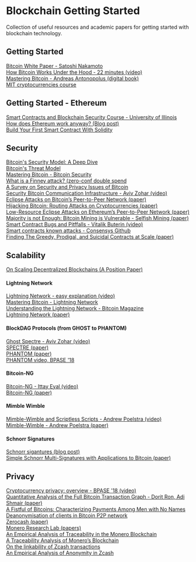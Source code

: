 # Blockchain Getting Started
Collection of useful resources and academic papers for getting started with blockchain technology.

## Getting Started
[Bitcoin White Paper - Satoshi Nakamoto](https://bitcoin.org/bitcoin.pdf)<br>
[How Bitcoin Works Under the Hood - 22 minutes (video)](https://www.youtube.com/watch?v=Lx9zgZCMqXE)<br>
[Mastering Bitcoin - Andreas Antonopolus (digital book)](https://github.com/bitcoinbook/bitcoinbook)<br>
[MIT cryptocurrencies course](https://github.com/mit-dci/mas.s62)

## Getting Started - Ethereum
[Smart Contracts and Blockchain Security Course - University of Illinois](http://soc1024.ece.illinois.edu/teaching/ece398sc/spring2018/)<br>
[How does Ethereum work anyway? (Blog post)](https://medium.com/@preethikasireddy/how-does-ethereum-work-anyway-22d1df506369)<br>
[Build Your First Smart Contract With Solidity](https://codeburst.io/build-your-first-ethereum-smart-contract-with-solidity-tutorial-94171d6b1c4b)<br>

## Security
[Bitcoin's Security Model: A Deep Dive](https://www.coindesk.com/bitcoins-security-model-deep-dive/)<br>
[Bitcoin's Threat Model](https://jwweatherman.com/#/bitcoinThreatModel)<br>
[Mastering Bitcoin - Bitcoin Security](https://github.com/bitcoinbook/bitcoinbook/blob/develop/ch11.asciidoc)<br>
[What is a Finney attack? (zero-conf double spend](https://bitcoin.stackexchange.com/questions/4942/what-is-a-finney-attack)<br>
[A Survey on Security and Privacy Issues of Bitcoin](https://arxiv.org/pdf/1706.00916.pdf)<br>
[Security Bitcoin Communication Infrastructure - Aviv Zohar (video)](https://www.youtube.com/watch?v=YUHUeglX1aw&list=PLW3u28VuDAHLjOHidVUx9tViO6L6_avms&index=7)<br>
[Eclipse Attacks on Bitcoin’s Peer-to-Peer Network (paper)](https://eprint.iacr.org/2015/263.pdf)<br>
[Hijacking Bitcoin: Routing Attacks on Cryptocurrencies (paper)](http://www.avivz.net/pubs/16/btc_hijack.pdf)<br>
[Low-Resource Eclipse Attacks
on Ethereum’s Peer-to-Peer Network (paper)](http://www.cs.bu.edu/~goldbe/projects/eclipseEth.pdf)<br>
[Majority is not Enough:
Bitcoin Mining is Vulnerable - Selfish Mining (paper)](https://www.cs.cornell.edu/~ie53/publications/btcProcFC.pdf)<br>
[Smart Contract Bugs and Pitffalls - Vitalik Buterin (video)](https://www.youtube.com/watch?v=SRrUd_6t6Wk&list=PLW3u28VuDAHLjOHidVUx9tViO6L6_avms&index=5)<br>
[Smart contracts known attacks - Consensys Github](https://github.com/ConsenSys/smart-contract-best-practices/blob/master/docs/known_attacks.md)<br>
[Finding The Greedy, Prodigal, and Suicidal Contracts at Scale
 (paper)](https://arxiv.org/pdf/1802.06038.pdf)

## Scalability
[On Scaling Decentralized Blockchains
(A Position Paper)](http://fc16.ifca.ai/bitcoin/papers/CDE+16.pdf)<br>
#### Lightning Network
[Lightning Network - easy explanation (video)](https://www.youtube.com/watch?v=rrr_zPmEiME)<br>
[Mastering Bitcoin - Lightning Network](https://github.com/bitcoinbook/bitcoinbook/blob/develop/ch12.asciidoc#payment-channels-and-state-channels)<br>
[Understanding the Lightning Network - Bitcoin Magazine](https://bitcoinmagazine.com/articles/understanding-the-lightning-network-part-building-a-bidirectional-payment-channel-1464710791/)<br>
[Lightning Network (paper)](https://lightning.network/lightning-network-paper.pdf)<br>
#### BlockDAG Protocols (from GHOST to PHANTOM)
[Ghost Spectre - Aviv Zohar (video)](https://www.youtube.com/watch?v=5mEaBXl3BMM)<br>
[SPECTRE (paper)](https://eprint.iacr.org/2016/1159.pdf)<br>
[PHANTOM (paper)](https://eprint.iacr.org/2018/104.pdf)<br>
[PHANTOM video, BPASE '18](https://www.youtube.com/watch?v=57DCYtk0lWI)
#### Bitcoin-NG
[Bitcoin-NG - Ittay Eyal (video)](https://www.youtube.com/watch?v=IVfw5KdZhAE&list=PLW3u28VuDAHLjOHidVUx9tViO6L6_avms&index=13)<br>
[Bitcoin-NG (paper)](https://www.usenix.org/system/files/conference/nsdi16/nsdi16-paper-eyal.pdf)<br>
#### Mimble Wimble
[Mimble-Wimble and Scriptless Scripts - Andrew Poelstra (video)](https://www.youtube.com/watch?v=ovCBT1gyk9c)<br>
[Mimble-Wimble - Andrew Poelstra (paper)](https://download.wpsoftware.net/bitcoin/wizardry/mimblewimble.pdf)<br>
#### Schnorr Signatures
[Schnorr sigantures (blog post)](https://hackernoon.com/excited-for-schnorr-signatures-a00ee467fc5f)<br>
[Simple Schnorr Multi-Signatures
with Applications to Bitcoin (paper)](https://eprint.iacr.org/2018/068.pdf)

## Privacy
[Cryptocurrency privacy: overview - BPASE '18 (video)](https://www.youtube.com/watch?v=qpn9ICem5wk)<br>
[Quantitative Analysis of the Full Bitcoin
Transaction Graph - Dorit Ron, Adi Shmair (paper)](https://eprint.iacr.org/2012/584.pdf)<br>
[A Fistful of Bitcoins: Characterizing Payments Among
Men with No Names](https://cseweb.ucsd.edu/~smeiklejohn/files/imc13.pdf)<br>
[Deanonymisation of clients in Bitcoin P2P network
](https://arxiv.org/pdf/1405.7418.pdf)<br>
[Zerocash (paper)](http://zerocash-project.org/media/pdf/zerocash-oakland2014.pdf)<br>
[Monero Research Lab (papers)](https://lab.getmonero.org/)<br>
[An Empirical Analysis of Traceability in the Monero Blockchain](https://arxiv.org/pdf/1704.04299/)<br>
[A Traceability Analysis of Monero’s Blockchain](http://www.comp.nus.edu.sg/~shruti90/papers/monero-analysis.pdf)<br>
[On the linkability of Zcash transactions](https://arxiv.org/pdf/1712.01210.pdf)<br>
[An Empirical Analysis of Anonymity in Zcash](https://smeiklej.com/files/usenix18.pdf)<br>
